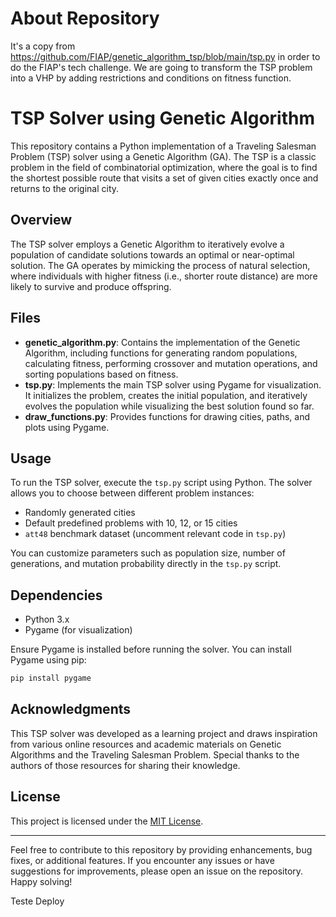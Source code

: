 # About Repository
It's a copy from https://github.com/FIAP/genetic_algorithm_tsp/blob/main/tsp.py in order to do the FIAP's tech challenge. We are going to transform the TSP problem into a VHP by adding restrictions and conditions on fitness function.

# TSP Solver using Genetic Algorithm

This repository contains a Python implementation of a Traveling Salesman Problem (TSP) solver using a Genetic Algorithm (GA). The TSP is a classic problem in the field of combinatorial optimization, where the goal is to find the shortest possible route that visits a set of given cities exactly once and returns to the original city.

## Overview

The TSP solver employs a Genetic Algorithm to iteratively evolve a population of candidate solutions towards an optimal or near-optimal solution. The GA operates by mimicking the process of natural selection, where individuals with higher fitness (i.e., shorter route distance) are more likely to survive and produce offspring.

## Files

- **genetic_algorithm.py**: Contains the implementation of the Genetic Algorithm, including functions for generating random populations, calculating fitness, performing crossover and mutation operations, and sorting populations based on fitness.
- **tsp.py**: Implements the main TSP solver using Pygame for visualization. It initializes the problem, creates the initial population, and iteratively evolves the population while visualizing the best solution found so far.
- **draw_functions.py**: Provides functions for drawing cities, paths, and plots using Pygame.

## Usage

To run the TSP solver, execute the `tsp.py` script using Python. The solver allows you to choose between different problem instances:

- Randomly generated cities
- Default predefined problems with 10, 12, or 15 cities
- `att48` benchmark dataset (uncomment relevant code in `tsp.py`)

You can customize parameters such as population size, number of generations, and mutation probability directly in the `tsp.py` script.

## Dependencies

- Python 3.x
- Pygame (for visualization)

Ensure Pygame is installed before running the solver. You can install Pygame using pip:

```bash
pip install pygame
```

## Acknowledgments

This TSP solver was developed as a learning project and draws inspiration from various online resources and academic materials on Genetic Algorithms and the Traveling Salesman Problem. Special thanks to the authors of those resources for sharing their knowledge.

## License

This project is licensed under the [MIT License](LICENSE).

---

Feel free to contribute to this repository by providing enhancements, bug fixes, or additional features. If you encounter any issues or have suggestions for improvements, please open an issue on the repository. Happy solving!

Teste Deploy
